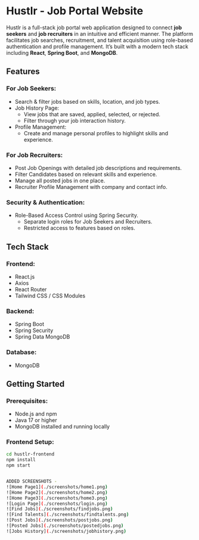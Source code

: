 # Hustlr - Job Portal Website

Hustlr is a full-stack job portal web application designed to connect **job seekers** and **job recruiters** in an intuitive and efficient manner. The platform facilitates job searches, recruitment, and talent acquisition using role-based authentication and profile management. It’s built with a modern tech stack including **React**, **Spring Boot**, and **MongoDB**.

## Features

### For Job Seekers:
- Search & filter jobs based on skills, location, and job types.
- Job History Page:
  - View jobs that are saved, applied, selected, or rejected.
  - Filter through your job interaction history.
- Profile Management:
  - Create and manage personal profiles to highlight skills and experience.

### For Job Recruiters:
- Post Job Openings with detailed job descriptions and requirements.
- Filter Candidates based on relevant skills and experience.
- Manage all posted jobs in one place.
- Recruiter Profile Management with company and contact info.

### Security & Authentication:
- Role-Based Access Control using Spring Security.
  - Separate login roles for Job Seekers and Recruiters.
  - Restricted access to features based on roles.

## Tech Stack

### Frontend:
- React.js
- Axios
- React Router
- Tailwind CSS / CSS Modules

### Backend:
- Spring Boot
- Spring Security
- Spring Data MongoDB

### Database:
- MongoDB

## Getting Started

### Prerequisites:
- Node.js and npm
- Java 17 or higher
- MongoDB installed and running locally

### Frontend Setup:
```bash
cd hustlr-frontend
npm install
npm start


ADDED SCREENSHOTS -
![Home Page1](./screenshots/home1.png)
![Home Page2](./screenshots/home2.png)
![Home Page3](./screenshots/home3.png)
![Login Page](./screenshots/login.png)
![Find Jobs](./screenshots/findjobs.png)
![Find Talents](./screenshots/findtalents.png)
![Post Jobs](./screenshots/postjobs.png)
![Posted Jobs](./screenshots/postedjobs.png)
![Jobs History](./screenshots/jobhistory.png)

